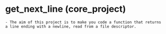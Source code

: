 # 	get_next_line (core_project)

	- The aim of this project is to make you code a function that returns a line ending with a newline, read from a file descriptor.
